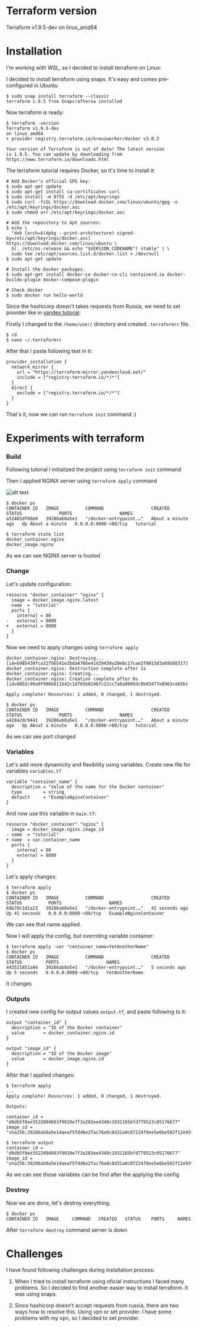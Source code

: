 # Terraform version

Terraform v1.9.5-dev
on linux_amd64

# Installation

I'm working with WSL, so I decided to install terraform on Linux:

I decided to install terraform using snaps. It's easy and comes pre-configured in Ubuntu

```
$ sudo snap install terraform --classic
terraform 1.9.5 from Snapcrafters✪ installed
```

Now terraform is ready:

```
$ terraform -version
Terraform v1.9.5-dev
on linux_amd64
+ provider registry.terraform.io/kreuzwerker/docker v3.0.2

Your version of Terraform is out of date! The latest version
is 1.9.5. You can update by downloading from https://www.terraform.io/downloads.html
```

The terraform tutorial requires Docker, so it's time to install it:

```
# Add Docker's official GPG key:
$ sudo apt-get update
$ sudo apt-get install ca-certificates curl
$ sudo install -m 0755 -d /etc/apt/keyrings
$ sudo curl -fsSL https://download.docker.com/linux/ubuntu/gpg -o /etc/apt/keyrings/docker.asc
$ sudo chmod a+r /etc/apt/keyrings/docker.asc

# Add the repository to Apt sources:
$ echo \
  "deb [arch=$(dpkg --print-architecture) signed-by=/etc/apt/keyrings/docker.asc] https://download.docker.com/linux/ubuntu \
  $(. /etc/os-release && echo "$VERSION_CODENAME") stable" | \
  sudo tee /etc/apt/sources.list.d/docker.list > /dev/null
$ sudo apt-get update

# Install the Docker packages.
$ sudo apt-get install docker-ce docker-ce-cli containerd.io docker-buildx-plugin docker-compose-plugin

# Check docker
$ sudo docker run hello-world
```

Since the hashicorp doesn't takes requests from Russia, we need to set provider like in [yandex tutorial](https://yandex.cloud/ru/docs/tutorials/infrastructure-management/terraform-quickstart):

Firstly I changed to the `/home/user/` directory and created `.terraformrc` file.

``` 
$ cd
$ nano ~/.terraformrc
```

After that I paste following text in it:

```
provider_installation {
  network_mirror {
    url = "https://terraform-mirror.yandexcloud.net/"
    include = ["registry.terraform.io/*/*"]
  }
  direct {
    exclude = ["registry.terraform.io/*/*"]
  }
}
```

That's it, now we can run `terraform init` command :)

# Experiments with terraform

### Build

Following tutorial I initialized the project using `terraform init` command

Then I applied NGINX server using `terraform apply` command

![alt text](image.png)

```
$ docker ps
CONTAINER ID   IMAGE          COMMAND                  CREATED              STATUS              PORTS                  NAMES
a52465df08e0   39286ab8a5e1   "/docker-entrypoint.…"   About a minute ago   Up About a minute   0.0.0.0:8000->80/tcp   tutorial
```

```
$ terraform state list
docker_container.nginx
docker_image.nginx
```

As we can see NGINX server is hosted

### Change

Let's update configuration:

```
resource "docker_container" "nginx" {
  image = docker_image.nginx.latest
  name  = "tutorial"
  ports {
    internal = 80
-   external = 8000
+   external = 8080
  }
}
```

Now we need to apply changes using `terraform apply`

```
docker_container.nginx: Destroying... [id=b985438fca32756541e2bda4766e41d39430a20e8c17cae2f8013d3a69588317]
docker_container.nginx: Destruction complete after 1s
docker_container.nginx: Creating...
docker_container.nginx: Creation complete after 0s [id=08b2c99a9f9866811b42c1d765b0246fc22cc7a8a8905dc0b83477e8963ceb5b]

Apply complete! Resources: 1 added, 0 changed, 1 destroyed.
```

```
$ docker ps
CONTAINER ID   IMAGE          COMMAND                  CREATED              STATUS              PORTS                  NAMES
a42842dc9441   39286ab8a5e1   "/docker-entrypoint.…"   About a minute ago   Up About a minute   0.0.0.0:8080->80/tcp   tutorial
```

As we can see port changed

### Variables

Let's add more dynamicity and flexibility using variables. Create new file for variables `variables.tf`

``` 
variable "container_name" {
  description = "Value of the name for the Docker container"
  type        = string
  default     = "ExampleNginxContainer"
}
```

And now use this variable in `main.tf`:

```
resource "docker_container" "nginx" {
  image = docker_image.nginx.image_id
- name  = "tutorial"
+ name  = var.container_name
  ports {
    internal = 80
    external = 8080
  }
}
```

Let's apply changes:

```
$ terraform apply
$ docker ps
CONTAINER ID   IMAGE          COMMAND                  CREATED          STATUS          PORTS                  NAMES
69b70c1d1a23   39286ab8a5e1   "/docker-entrypoint.…"   42 seconds ago   Up 41 seconds   0.0.0.0:8080->80/tcp   ExampleNginxContainer
```

We can see that name applied.

Now I will apply the config, but overriding variable container:

```
$ terraform apply -var "container_name=YetAnotherName"
$ docker ps
CONTAINER ID   IMAGE          COMMAND                  CREATED         STATUS         PORTS                  NAMES
443521851a44   39286ab8a5e1   "/docker-entrypoint.…"   5 seconds ago   Up 5 seconds   0.0.0.0:8080->80/tcp   YetAnotherName
```
It changes

### Outputs

I created new config for output values `output.tf`, and paste following to it:

```
output "container_id" {
  description = "ID of the Docker container"
  value       = docker_container.nginx.id
}

output "image_id" {
  description = "ID of the Docker image"
  value       = docker_image.nginx.id
}
```

After that I applied changes:

```
$ terraform apply
... 
Apply complete! Resources: 1 added, 0 changed, 1 destroyed.

Outputs:

container_id = "d0db5f8ee3522094603f9010e7f3a283ee4340c1931165bfd779523c05176677"
image_id = "sha256:39286ab8a5e14aeaf5fdd6e2fac76e0c8d31a0c07224f0ee5e6be502f12e93f3nginx"

$ terraform output
container_id = "d0db5f8ee3522094603f9010e7f3a283ee4340c1931165bfd779523c05176677"
image_id = "sha256:39286ab8a5e14aeaf5fdd6e2fac76e0c8d31a0c07224f0ee5e6be502f12e93f3nginx"
```

As we can see those variables can be find after the applying the config

### Destroy

Now we are done, let's destroy everything. 

```
$ docker ps
CONTAINER ID   IMAGE     COMMAND   CREATED   STATUS    PORTS     NAMES
```

After `terraform destroy` command server is down

# Challenges

I have found following challenges during installation process:

1. When I tried to install terraform using oficial instructions I faced many problems. So I decided to find another easier way to install terraform. It was using snaps.

2. Since hashicorp doesn't accept requests from russia, there are two ways how to resolve this. Using vpn or set provider. I have some problems with my vpn, so I decided to set provider. 